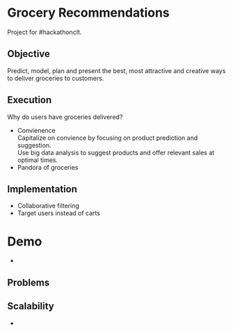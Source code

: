 # Grocery Recommendations
Project for #hackathonclt.

## Objective
Predict, model, plan and present the best, most attractive and creative ways to deliver groceries to customers.

## Execution
Why do users have groceries delivered?  
- Convienence  
Capitalize on convience by focusing on product prediction and suggestion.  
Use big data analysis to suggest products and offer relevant sales at optimal times.  
- Pandora of groceries

## Implementation
- Collaborative filtering  
- Target users instead of carts  

# Demo
- 

## Problems

## Scalability
- 
